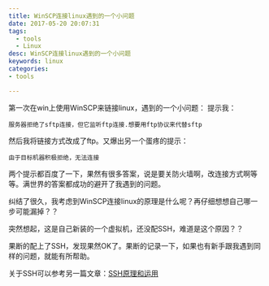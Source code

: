 ```yaml
---
title: WinSCP连接linux遇到的一个小问题
date: 2017-05-20 20:07:31
tags:
  - tools
  - Linux
desc: WinSCP连接linux遇到的一个小问题
keywords: linux
categories:
- tools

---
```

第一次在win上使用WinSCP来链接linux，遇到的一个小问题：
提示我：

```
服务器拒绝了sftp连接，但它监听ftp连接.想要用ftp协议来代替sftp
```
然后我将链接方式改成了ftp。又爆出另一个蛋疼的提示：
```
由于目标机器积极拒绝，无法连接
```

<!--more-->

两个提示都百度了一下，果然有很多答案，说是要关防火墙啊，改连接方式啊等等。满世界的答案都成功的避开了我遇到的问题。

纠结了很久，我考虑到WinSCP连接linux的原理是什么呢？再仔细想想自己哪一步可能漏掉？？

突然想起，这是自己新装的一个虚拟机，还没配SSH，难道是这个原因？？

果断的配上了SSH，发现果然OK了。果断的记录一下，如果也有新手跟我遇到同样的问题，就能有所帮助。

关于SSH可以参考另一篇文章：[SSH原理和运用](http://www.jianshu.com/writer#/notebooks/4873723/notes/4574585)
